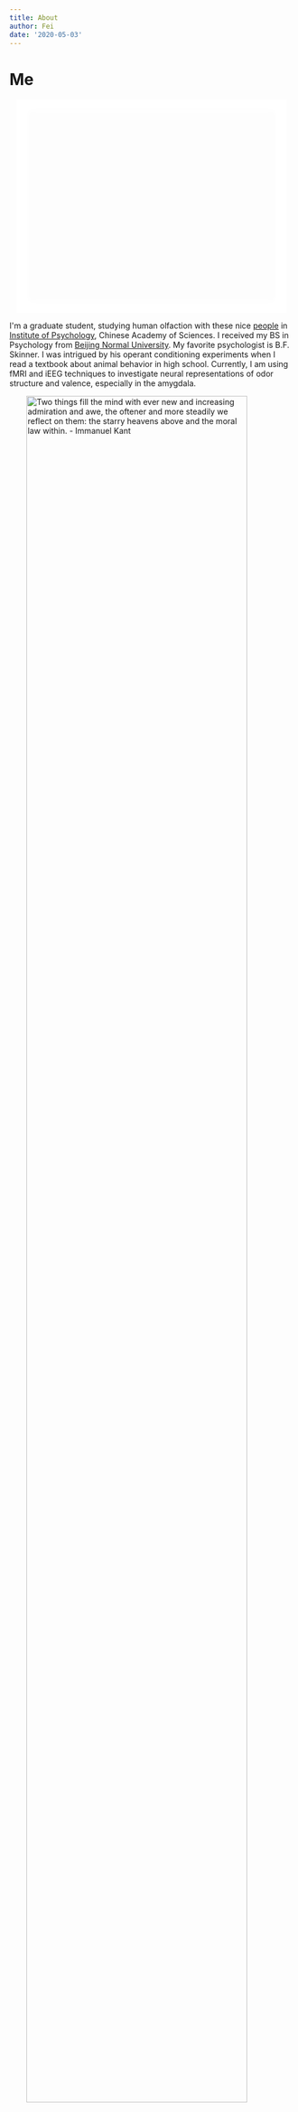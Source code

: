 ```yaml
---
title: About
author: Fei
date: '2020-05-03'
---
```

# Me

<style type="text/css">
div#photo {
    background: url('/./about_files/logo.jpg');
    background-size: contain;
    background-repeat: no-repeat;
    background-position:center;
    width: 95%;
    height: 0px;
    padding-top: 75%;
    margin-left: 2.5%;
    text-align: center;
    display: block;
    float: none;
    align: center;
    -webkit-transition: background-image 0.5s ease-in-out;
    transition: background-image 0.5s ease-in-out;
    box-shadow: 0px 0px 10px 20px white inset;
}
div#photo:hover {
    background: url('/./about_files/guf_small_43.jpg');
    background-size:contain;
    background-repeat: no-repeat;
    background-position:center;
    -webkit-transition: background-image 0.5s ease-in-out;
    transition: background-image 0.5s ease-in-out;
    box-shadow: 0px 0px 10px 20px white inset;
}
</style>

<div id="photo"></div>

<!--<a id=me href="/./about_files/guf.jpg" title="Click to view high resolution image" target=“_blank”><img src="/./about_files/guf_small_43.jpg" alt="My photo" width="80%"/></a>-->
<!-- <img src="/./about_files/guf.jpg" alt="My photo" width="80%"/> -->

I'm a graduate student, studying human olfaction with these nice [people](http://zhouw.psych.ac.cn/people.html) in [Institute of Psychology](http://www.psych.ac.cn/), Chinese Academy of Sciences. I received my BS in Psychology from [Beijing Normal University](http://psych.bnu.edu.cn/). My favorite psychologist is B.F. Skinner. I was intrigued by his operant conditioning experiments when I read a textbook about animal behavior in high school. Currently, I am using fMRI and iEEG techniques to investigate neural representations of odor structure and valence, especially in the amygdala.

<img src="//www.azquotes.com/picture-quotes/quote-two-things-fill-the-mind-with-ever-new-and-increasing-admiration-and-awe-the-oftener-immanuel-kant-34-37-80.jpg" alt="Two things fill the mind with ever new and increasing admiration and awe, the oftener and more steadily we reflect on them: the starry heavens above and the moral law within. - Immanuel Kant" style="width: 88%; display: block; margin:0 auto"></a>

Except for exploring the brain, I also immerse myself in observing the night sky (I agree with Kant), as well as admiring the beauty of plants and animals. Photography, especially shooting flowers and insects, is my favorite hobby. You can find some of the photos on [my 500px homepage](https://500px.com.cn/flashsherlock).

# The website

This website is built with [**blogdown**](https://github.com/rstudio/blogdown) package and hosted on [**Netlify**](https://gufei.netlify.app/), [**GitHub**](https://flashsherlock.github.io/), and [**Gitee**](https://flashsherlock.gitee.io/). The theme was forked from [@jrutheiser/hugo-lithium-theme](https://github.com/jrutheiser/hugo-lithium-theme) and modified by [Yihui Xie](https://yihui.org/) and me (slightly).